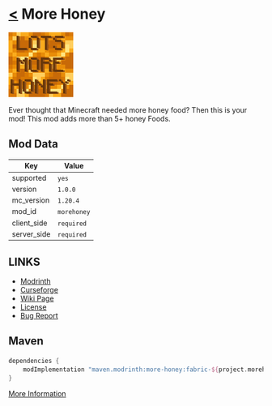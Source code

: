 # [<](../README.md) More Honey

![alt](icon.png)

Ever thought that Minecraft needed more honey food? Then this is your mod! This mod adds more than 5+ honey Foods.

## Mod Data

| Key         | Value       |
|-------------|-------------|
| supported   | `yes`       |
| version     | `1.0.0`     |
| mc_version  | `1.20.4`    |
| mod_id      | `morehoney` |
| client_side | `required`  |
| server_side | `required`  |

## LINKS
- [Modrinth](https://modrinth.com/mod/more-honey)
- [Curseforge](https://curseforge.com/minecraft/mc-mods/more-honey)
- [Wiki Page](https://github.com/legopitstop/Fabric/wiki/More_Honey)
- [License](https://legopitstop.weebly.com/license.html)
- [Bug Report](https://github.com/legopitstop/Fabric/issues)

## Maven
```gradle
dependencies {
    modImplementation "maven.modrinth:more-honey:fabric-${project.morehoney_version}"
}
```
[More Information](https://docs.modrinth.com/docs/tutorials/maven/)

